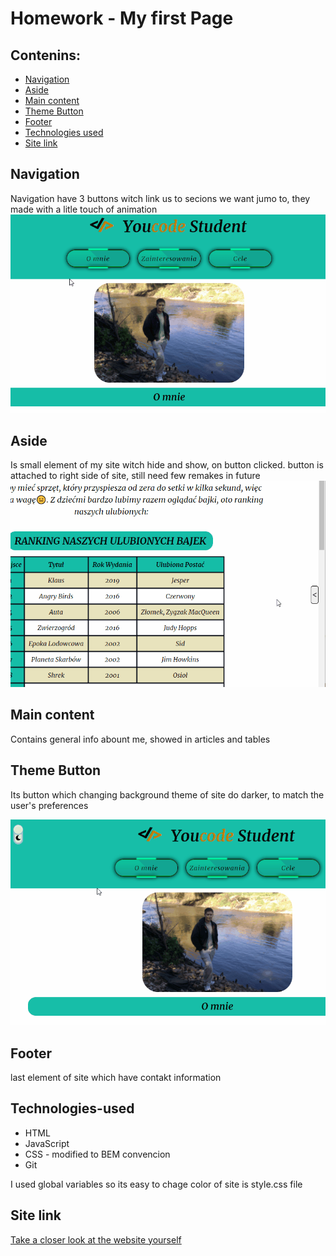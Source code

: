 # Homework - My first Page
## Contenins: 
* [Navigation](#Navigation)
* [Aside](#Aside) 
* [Main content](#Main-content)
* [Theme Button](#Theme-Button)
* [Footer](#Footer)
* [Technologies used](#Technologies-used)
* [Site link](#Site-link)


## Navigation

Navigation have 3 buttons witch link us to secions we want jumo to, they made with a litle touch of animation
![Navigarion-gif](readmeGifs/Navigation.gif)
## Aside

Is small element of my site witch hide and show, on button clicked. button is attached to right side of site, still need few remakes in future
![Aside-gif](readmeGifs/Aside.gif)
## Main content

Contains general info abount me, showed in articles and tables

## Theme Button

Its button which changing background theme of site do darker, to match the user's preferences

![ThemeButton-gif](readmeGifs/ThemeButton.gif)

## Footer

last element of site which have contakt information

## Technologies-used

* HTML
* JavaScript
* CSS - modified to BEM convencion
* Git

I used global variables so its easy to chage color of site is style.css file

## Site link
[Take a closer look at the website yourself](https://krzysztof-jaczewski.github.io/Homework/)
